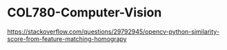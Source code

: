 # COL780-Computer-Vision

https://stackoverflow.com/questions/29792945/opencv-python-similarity-score-from-feature-matching-homograpy
